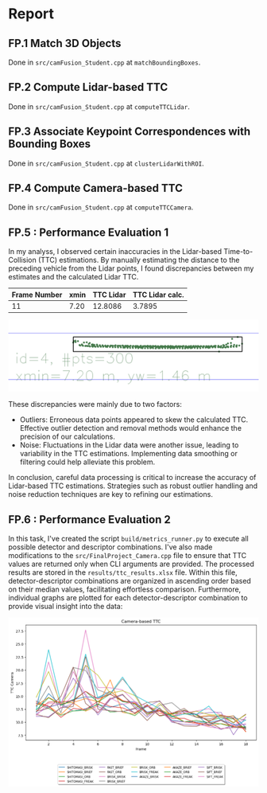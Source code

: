 # Report

## FP.1 Match 3D Objects
Done in `src/camFusion_Student.cpp` at `matchBoundingBoxes`.

## FP.2 Compute Lidar-based TTC
Done in `src/camFusion_Student.cpp` at `computeTTCLidar`.

## FP.3 Associate Keypoint Correspondences with Bounding Boxes
Done in `src/camFusion_Student.cpp` at `clusterLidarWithROI`.

## FP.4 Compute Camera-based TTC
Done in `src/camFusion_Student.cpp` at `computeTTCCamera`.

## FP.5 : Performance Evaluation 1

In my analyss, I observed certain inaccuracies in the Lidar-based Time-to-Collision (TTC) estimations. By manually estimating the distance to the preceding vehicle from the Lidar points, I found discrepancies between my estimates and the calculated Lidar TTC.

| Frame Number | xmin | TTC Lidar | TTC Lidar calc. |
|--------------|------|-----------|-----------------|
| 11           | 7.20 | 12.8086   | 3.7895          |

![Lidar Frame 11](results/frame_11.png)

These discrepancies were mainly due to two factors:
* Outliers: Erroneous data points appeared to skew the calculated TTC. Effective outlier detection and removal methods would enhance the precision of our calculations.
* Noise: Fluctuations in the Lidar data were another issue, leading to variability in the TTC estimations. Implementing data smoothing or filtering could help alleviate this problem.

In conclusion, careful data processing is critical to increase the accuracy of Lidar-based TTC estimations. Strategies such as robust outlier handling and noise reduction techniques are key to refining our estimations.

## FP.6 : Performance Evaluation 2

In this task, I've created the script `build/metrics_runner.py` to execute all possible detector and descriptor combinations.
I've also made modifications to the `src/FinalProject_Camera.cpp` file to ensure that TTC values are returned only when CLI arguments are provided.
The processed results are stored in the `results/ttc_results.xlsx` file.
Within this file, detector-descriptor combinations are organized in ascending order based on their median values, facilitating effortless comparison.
Furthermore, individual graphs are plotted for each detector-descriptor combination to provide visual insight into the data:

![Camera Metrics](results/camera_ttc_graph.png)
